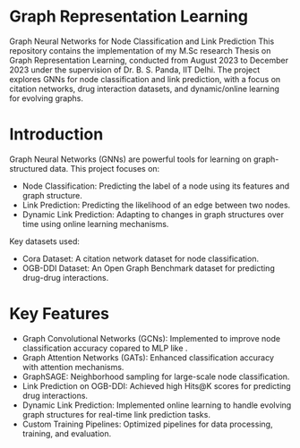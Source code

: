# Graph Representation Learning
Graph Neural Networks for Node Classification and Link Prediction
This repository contains the implementation of my M.Sc research Thesis on Graph Representation Learning, conducted from August 2023 to December 2023 under the supervision of Dr. B. S. Panda, IIT Delhi. The project explores GNNs for node classification and link prediction, with a focus on citation networks, drug interaction datasets, and dynamic/online learning for evolving graphs.

# Introduction
Graph Neural Networks (GNNs) are powerful tools for learning on graph-structured data. This project focuses on:
* Node Classification: Predicting the label of a node using its features and graph structure.
* Link Prediction: Predicting the likelihood of an edge between two nodes.
* Dynamic Link Prediction: Adapting to changes in graph structures over time using online learning mechanisms.

Key datasets used:
* Cora Dataset: A citation network dataset for node classification.
* OGB-DDI Dataset: An Open Graph Benchmark dataset for predicting drug-drug interactions.

# Key Features
* Graph Convolutional Networks (GCNs): Implemented to improve node classification accuracy copared to MLP like .
* Graph Attention Networks (GATs): Enhanced classification accuracy with attention mechanisms.
* GraphSAGE: Neighborhood sampling for large-scale node classification.
* Link Prediction on OGB-DDI: Achieved high Hits@K scores for predicting drug interactions.
* Dynamic Link Prediction: Implemented online learning to handle evolving graph structures for real-time link prediction tasks.
* Custom Training Pipelines: Optimized pipelines for data processing, training, and evaluation.
